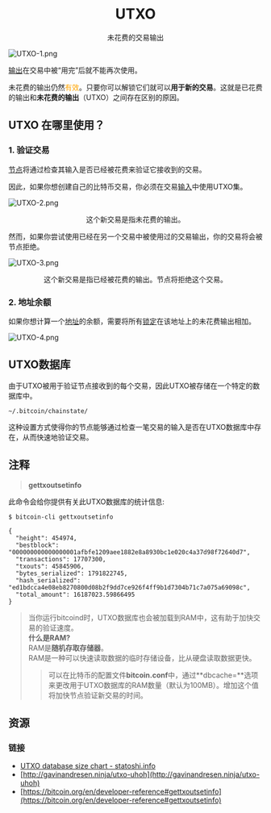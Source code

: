 # <center>UTXO</center>
<center>未花费的交易输出</center>

![UTXO-1.png](img/UTXO-1-svg.png)

[输出](../Transaction%20Data/output/output.md)在交易中被“用完”后就不能再次使用。

未花费的输出仍然<span style="color: Orange">有效</span>。只要你可以解锁它们就可以**用于新的交易**。这就是已花费的输出和**未花费的输出**（UTXO）之间存在区别的原因。
## UTXO 在哪里使用？

### 1. 验证交易
[节点](../../../Beginners/How%20Bitcoin%20Works/1.Network/Nodes/Nodes.md)将通过检查其输入是否已经被花费来验证它接收到的交易。

因此，如果你想创建自己的比特币交易，你必须在交易[输入](../Transaction%20Data/Input/input.md)中使用UTXO集。

![UTXO-2.png](img/UTXO-2-svg.png)

<center>这个新交易是指未花费的输出。</center>

然而，如果你尝试使用已经在另一个交易中被使用过的交易输出，你的交易将会被节点拒绝。

![UTXO-3.png](img/UTXO-3-svg.png)

<center>这个新交易是指已经被花费的输出。节点将拒绝这个交易。</center>

### 2. 地址余额

如果你想计算一个[地址](../../Keys/Address/Address.md)的余额，需要将所有[锁定](../Transaction%20Data/output/scriptPubKey/scriptPubKey.md)在该地址上的未花费输出相加。

![UTXO-4.png](img/UTXO-4-svg.png)

## UTXO数据库
由于UTXO被用于验证节点接收到的每个交易，因此UTXO被存储在一个特定的数据库中。
```
~/.bitcoin/chainstate/
```
这种设置方式使得你的节点能够通过检查一笔交易的输入是否在UTXO数据库中存在，从而快速地验证交易。

## 注释
>**gettxoutsetinfo**

此命令会给你提供有关此UTXO数据库的统计信息:
```
$ bitcoin-cli gettxoutsetinfo

{
  "height": 454974,
  "bestblock": "000000000000000001afbfe1209aee1882e8a8930bc1e020c4a37d98f72640d7",
  "transactions": 17707300,
  "txouts": 45845906,
  "bytes_serialized": 1791822745,
  "hash_serialized": "ed1bdcca4e08eb8270800d08b2f9dd7ce926f4ff9b1d7304b71c7a075a69098c",
  "total_amount": 16187023.59866495
}
```
>当你运行bitcoind时，UTXO数据库也会被加载到RAM中，这有助于加快交易的验证速度。  
**什么是RAM?**  
RAM是**随机存取存储器**。  
RAM是一种可以快速读取数据的临时存储设备，比从硬盘读取数据更快。  
>>可以在比特币的配置文件**bitcoin.conf**中，通过**dbcache=**选项来更改用于UTXO数据库的RAM数量（默认为100MB）。增加这个值将加快节点验证新交易的时间。

## 资源
### 链接
* [UTXO database size chart - statoshi.info](http://statoshi.info/dashboard/db/unspent-transaction-output-set?panelId=8&fullscreen)
* [http://gavinandresen.ninja/utxo-uhoh](http://gavinandresen.ninja/utxo-uhoh)
* [https://bitcoin.org/en/developer-reference#gettxoutsetinfo](https://bitcoin.org/en/developer-reference#gettxoutsetinfo)